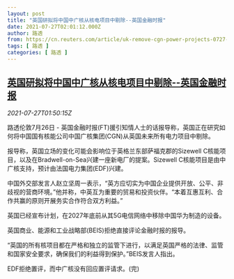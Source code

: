```yaml
---
layout: post
title: "英国研拟将中国中广核从核电项目中剔除--英国金融时报"
date: 2021-07-27T02:01:12.000Z
author: 路透
from: https://cn.reuters.com/article/uk-remove-cgn-power-projects-0727-idCNKBS2EX04P
tags: [ 路透 ]
categories: [ 路透 ]
---
```

<!--1627351272000-->
[英国研拟将中国中广核从核电项目中剔除--英国金融时报](https://cn.reuters.com/article/uk-remove-cgn-power-projects-0727-idCNKBS2EX04P)
------

<div>
<div><i>2021-07-27T01:50:15Z</i></div><p>路透伦敦7月26日 - 英国金融时报(FT)援引知情人士的话报导称，英国正在研究如何将中国国有核能公司中国广核集团(CGN)从英国未来所有电力项目中剔除。</p><p>报导称，英国立场的变化可能会影响位于英格兰东部萨福克郡的Sizewell C核能项目，以及在Bradwell-on-Sea兴建一座新电厂的提案。Sizewell C核能项目是由中广核支持，预计由法国电力集团(EDF)兴建。</p><p>中国外交部发言人赵立坚周一表示，“英方应切实为中国企业提供开放、公平、非歧视的营商环境。”他并称，中英互为重要的贸易和投资伙伴。“本着互惠互利、合作共赢的原则开展务实合作符合双方利益。”</p><p>英国已经宣布计划，在2027年底前从其5G电信网络中移除中国华为制造的设备。</p><p>英国商业、能源和工业战略部(BEIS)拒绝直接评论金融时报的报导。</p><p>“英国的所有核项目都在严格和独立的监管下进行，以满足英国严格的法律、监管和国家安全要求，确保我们的利益得到保护。”BEIS发言人指出。</p><p>EDF拒绝置评，而中广核没有回应置评请求。(完)</p>
</div>
